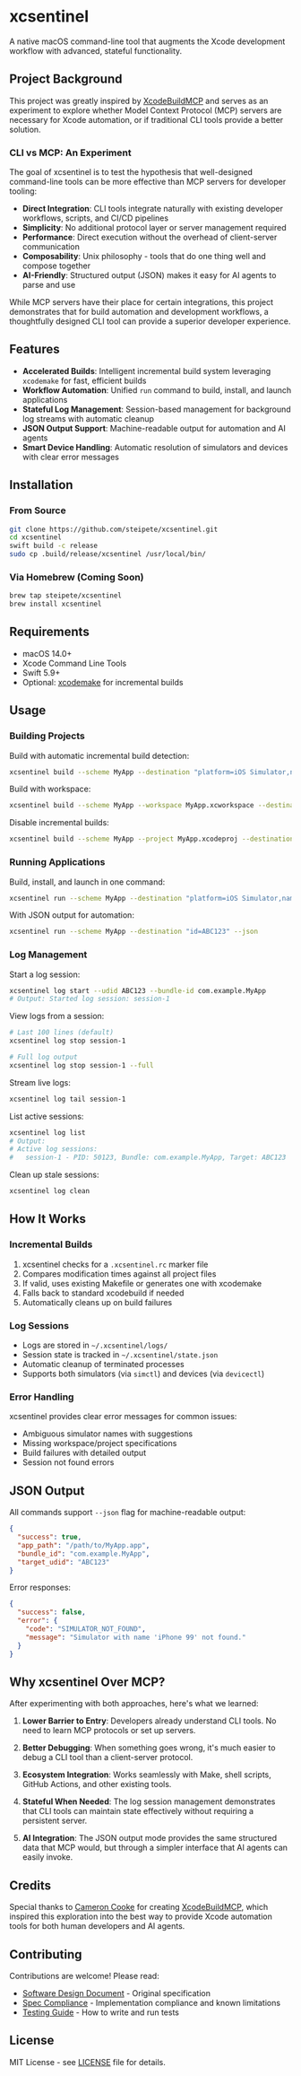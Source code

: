# xcsentinel

A native macOS command-line tool that augments the Xcode development workflow with advanced, stateful functionality.

## Project Background

This project was greatly inspired by [XcodeBuildMCP](https://github.com/cameroncooke/XcodeBuildMCP) and serves as an experiment to explore whether Model Context Protocol (MCP) servers are necessary for Xcode automation, or if traditional CLI tools provide a better solution.

### CLI vs MCP: An Experiment

The goal of xcsentinel is to test the hypothesis that well-designed command-line tools can be more effective than MCP servers for developer tooling:

- **Direct Integration**: CLI tools integrate naturally with existing developer workflows, scripts, and CI/CD pipelines
- **Simplicity**: No additional protocol layer or server management required
- **Performance**: Direct execution without the overhead of client-server communication
- **Composability**: Unix philosophy - tools that do one thing well and compose together
- **AI-Friendly**: Structured output (JSON) makes it easy for AI agents to parse and use

While MCP servers have their place for certain integrations, this project demonstrates that for build automation and development workflows, a thoughtfully designed CLI tool can provide a superior developer experience.

## Features

- **Accelerated Builds**: Intelligent incremental build system leveraging `xcodemake` for fast, efficient builds
- **Workflow Automation**: Unified `run` command to build, install, and launch applications
- **Stateful Log Management**: Session-based management for background log streams with automatic cleanup
- **JSON Output Support**: Machine-readable output for automation and AI agents
- **Smart Device Handling**: Automatic resolution of simulators and devices with clear error messages

## Installation

### From Source

```bash
git clone https://github.com/steipete/xcsentinel.git
cd xcsentinel
swift build -c release
sudo cp .build/release/xcsentinel /usr/local/bin/
```

### Via Homebrew (Coming Soon)

```bash
brew tap steipete/xcsentinel
brew install xcsentinel
```

## Requirements

- macOS 14.0+
- Xcode Command Line Tools
- Swift 5.9+
- Optional: [xcodemake](https://github.com/xcodemake/xcodemake) for incremental builds

## Usage

### Building Projects

Build with automatic incremental build detection:

```bash
xcsentinel build --scheme MyApp --destination "platform=iOS Simulator,name=iPhone 15"
```

Build with workspace:

```bash
xcsentinel build --scheme MyApp --workspace MyApp.xcworkspace --destination "platform=iOS Simulator,name=iPhone 15"
```

Disable incremental builds:

```bash
xcsentinel build --scheme MyApp --project MyApp.xcodeproj --destination "id=ABC123" --no-incremental
```

### Running Applications

Build, install, and launch in one command:

```bash
xcsentinel run --scheme MyApp --destination "platform=iOS Simulator,name=iPhone 15 Pro"
```

With JSON output for automation:

```bash
xcsentinel run --scheme MyApp --destination "id=ABC123" --json
```

### Log Management

Start a log session:

```bash
xcsentinel log start --udid ABC123 --bundle-id com.example.MyApp
# Output: Started log session: session-1
```

View logs from a session:

```bash
# Last 100 lines (default)
xcsentinel log stop session-1

# Full log output
xcsentinel log stop session-1 --full
```

Stream live logs:

```bash
xcsentinel log tail session-1
```

List active sessions:

```bash
xcsentinel log list
# Output:
# Active log sessions:
#   session-1 - PID: 50123, Bundle: com.example.MyApp, Target: ABC123
```

Clean up stale sessions:

```bash
xcsentinel log clean
```

## How It Works

### Incremental Builds

1. xcsentinel checks for a `.xcsentinel.rc` marker file
2. Compares modification times against all project files
3. If valid, uses existing Makefile or generates one with xcodemake
4. Falls back to standard xcodebuild if needed
5. Automatically cleans up on build failures

### Log Sessions

- Logs are stored in `~/.xcsentinel/logs/`
- Session state is tracked in `~/.xcsentinel/state.json`
- Automatic cleanup of terminated processes
- Supports both simulators (via `simctl`) and devices (via `devicectl`)

### Error Handling

xcsentinel provides clear error messages for common issues:

- Ambiguous simulator names with suggestions
- Missing workspace/project specifications
- Build failures with detailed output
- Session not found errors

## JSON Output

All commands support `--json` flag for machine-readable output:

```json
{
  "success": true,
  "app_path": "/path/to/MyApp.app",
  "bundle_id": "com.example.MyApp",
  "target_udid": "ABC123"
}
```

Error responses:

```json
{
  "success": false,
  "error": {
    "code": "SIMULATOR_NOT_FOUND",
    "message": "Simulator with name 'iPhone 99' not found."
  }
}
```

## Why xcsentinel Over MCP?

After experimenting with both approaches, here's what we learned:

1. **Lower Barrier to Entry**: Developers already understand CLI tools. No need to learn MCP protocols or set up servers.

2. **Better Debugging**: When something goes wrong, it's much easier to debug a CLI tool than a client-server protocol.

3. **Ecosystem Integration**: Works seamlessly with Make, shell scripts, GitHub Actions, and other existing tools.

4. **Stateful When Needed**: The log session management demonstrates that CLI tools can maintain state effectively without requiring a persistent server.

5. **AI Integration**: The JSON output mode provides the same structured data that MCP would, but through a simpler interface that AI agents can easily invoke.

## Credits

Special thanks to [Cameron Cooke](https://github.com/cameroncooke) for creating [XcodeBuildMCP](https://github.com/cameroncooke/XcodeBuildMCP), which inspired this exploration into the best way to provide Xcode automation tools for both human developers and AI agents.

## Contributing

Contributions are welcome! Please read:
- [Software Design Document](docs/spec.md) - Original specification
- [Spec Compliance](SPEC_COMPLIANCE.md) - Implementation compliance and known limitations
- [Testing Guide](Tests/README.md) - How to write and run tests

## License

MIT License - see [LICENSE](LICENSE) file for details.